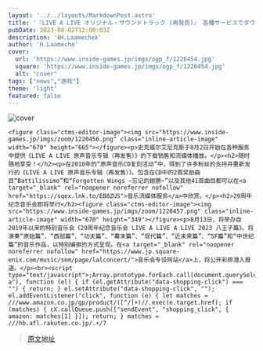 ```yaml
---
layout: '../../layouts/MarkdownPost.astro'
title: '『LIVE A LIVE オリジナル・サウンドトラック (再発売)』 各種サービスでダウンロード販売&ストリーミング配信開始!'
pubDate: 2023-08-02T12:00:03Z
description: '《H.Laameche》'
author: 'H.Laameche'
cover:
  url: 'https://www.inside-games.jp/imgs/ogp_f/1220454.jpg'
  square: 'https://www.inside-games.jp/imgs/ogp_f/1220454.jpg'
  alt: "cover"
tags: ["news","游戏"]
theme: 'light'
featured: false
---
```


![cover](https://www.inside-games.jp/imgs/ogp_f/1220454.jpg)

    <figure class="ctms-editor-image"><img src="https://www.inside-games.jp/imgs/zoom/1220456.png" class="inline-article-image" width="670" height="665"></figure><p>史克威尔艾尼克斯于8月2日开始在各种服务中提供《LIVE A LIVE 原声音乐专辑（再发售）》的下载销售和流媒体播放。</p><h2>随时随地享受！</h2><p>在2010年的“原声音乐CD复刻活动”中，得到了许多粉丝的支持并重新发行的《LIVE A LIVE 原声音乐专辑（再发售）》。包含在CD中的2首奖励曲目“Battilissimo”和“Forgotten Wings ~忘记的翅膀~”以及其他41首曲目都可以在<a target="_blank" rel="noopener noreferrer nofollow" href="https://sqex.lnk.to/EB8ZUS">音乐流媒体服务</a>中欣赏。</p><h2>29周年纪念音乐会即将举行</h2><figure class="ctms-editor-image"><img src="https://www.inside-games.jp/imgs/zoom/1220457.png" class="inline-article-image" width="670" height="349"></figure><p>8月13日，将举办自2019年以来的特别音乐会《29周年纪念音乐会 LIVE A LIVE A LIVE 2023 八王子篇》。将演奏“原始篇”、“西部篇”、“功夫篇”、“幕末篇”、“现代篇”、“近未来篇”、“SF篇”和“中世纪篇”的音乐作品，以特别编排的方式呈现。在<a target="_blank" rel="noopener noreferrer nofollow" href="https://www.jp.square-enix.com/music/sem/page/lalconcert/">音乐会专设网站</a>上，将公开彩排潜入报道。</p><br><script type="text/javascript">;Array.prototype.forEach.call(document.querySelectorAll("div.af_list a"), function (el) { if (el.getAttribute("data-shopping-click") === "") { return; } el.setAttribute("data-shopping-click", ""); el.addEventListener("click", function (e) { let matches = ///www.amazon.co.jp/gp/product/([^/]+)//.exec(e.target.href); if (matches) { cX.callQueue.push(["sendEvent", "shopping_click", { amazon: matches[1] }]); return; } matches = ///hb.afl.rakuten.co.jp/.+/?

>[原文地址](https://www.inside-games.jp/article/2023/08/02/147597.html)  